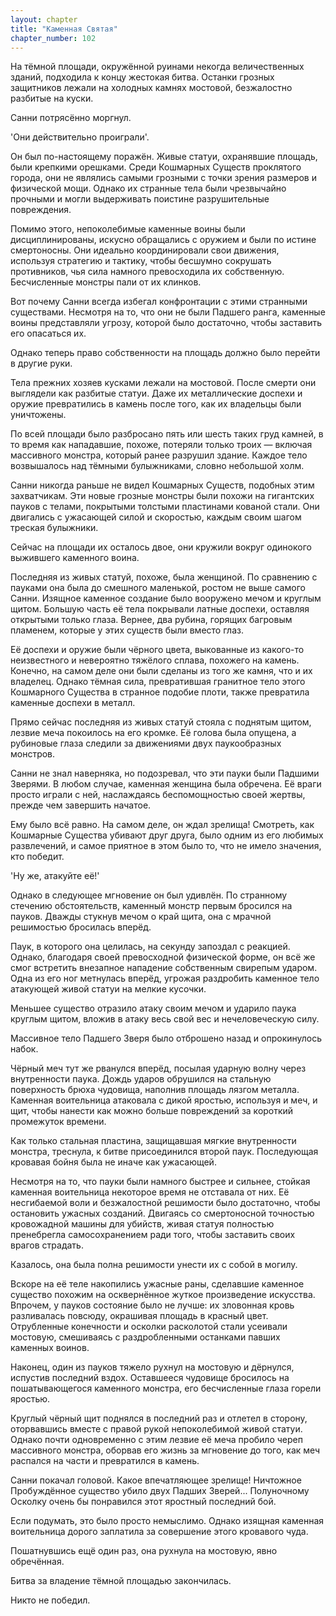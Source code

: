 ```yaml
---
layout: chapter
title: "Каменная Святая"
chapter_number: 102
---
```


На тёмной площади, окружённой руинами некогда величественных зданий, подходила к концу жестокая битва. Останки грозных защитников лежали на холодных камнях мостовой, безжалостно разбитые на куски.

Санни потрясённо моргнул.

'Они действительно проиграли'.

Он был по-настоящему поражён. Живые статуи, охранявшие площадь, были крепкими орешками. Среди Кошмарных Существ проклятого города, они не являлись самыми грозными с точки зрения размеров и физической мощи. Однако их странные тела были чрезвычайно прочными и могли выдерживать поистине разрушительные повреждения.

Помимо этого, непоколебимые каменные воины были дисциплинированы, искусно обращались с оружием и были по истине смертоносны. Они идеально координировали свои движения, используя стратегию и тактику, чтобы бесшумно сокрушать противников, чья сила намного превосходила их собственную. Бесчисленные монстры пали от их клинков.

Вот почему Санни всегда избегал конфронтации с этими странными существами. Несмотря на то, что они не были Падшего ранга, каменные воины представляли угрозу, которой было достаточно, чтобы заставить его опасаться их.

Однако теперь право собственности на площадь должно было перейти в другие руки.

Тела прежних хозяев кусками лежали на мостовой. После смерти они выглядели как разбитые статуи. Даже их металлические доспехи и оружие превратились в камень после того, как их владельцы были уничтожены.

По всей площади было разбросано пять или шесть таких груд камней, в то время как нападавшие, похоже, потеряли только троих — включая массивного монстра, который ранее разрушил здание. Каждое тело возвышалось над тёмными булыжниками, словно небольшой холм.

Санни никогда раньше не видел Кошмарных Существ, подобных этим захватчикам. Эти новые грозные монстры были похожи на гигантских пауков с телами, покрытыми толстыми пластинами кованой стали. Они двигались с ужасающей силой и скоростью, каждым своим шагом треская булыжники.

Сейчас на площади их осталось двое, они кружили вокруг одинокого выжившего каменного воина.

Последняя из живых статуй, похоже, была женщиной. По сравнению с пауками она была до смешного маленькой, ростом не выше самого Санни. Изящное каменное создание было вооружено мечом и круглым щитом. Большую часть её тела покрывали латные доспехи, оставляя открытыми только глаза. Вернее, два рубина, горящих багровым пламенем, которые у этих существ были вместо глаз.

Её доспехи и оружие были чёрного цвета, выкованные из какого-то неизвестного и невероятно тяжёлого сплава, похожего на камень. Конечно, на самом деле они были сделаны из того же камня, что и их владелец. Однако тёмная сила, превратившая гранитное тело этого Кошмарного Существа в странное подобие плоти, также превратила каменные доспехи в металл.

Прямо сейчас последняя из живых статуй стояла с поднятым щитом, лезвие меча покоилось на его кромке. Её голова была опущена, а рубиновые глаза следили за движениями двух паукообразных монстров.

Санни не знал наверняка, но подозревал, что эти пауки были Падшими Зверями. В любом случае, каменная женщина была обречена. Её враги просто играли с ней, наслаждаясь беспомощностью своей жертвы, прежде чем завершить начатое.

Ему было всё равно. На самом деле, он ждал зрелища! Смотреть, как Кошмарные Существа убивают друг друга, было одним из его любимых развлечений, и самое приятное в этом было то, что не имело значения, кто победит.

'Ну же, атакуйте её!'

Однако в следующее мгновение он был удивлён. По странному стечению обстоятельств, каменный монстр первым бросился на пауков. Дважды стукнув мечом о край щита, она с мрачной решимостью бросилась вперёд.

Паук, в которого она целилась, на секунду запоздал с реакцией. Однако, благодаря своей превосходной физической форме, он всё же смог встретить внезапное нападение собственным свирепым ударом. Одна из его ног метнулась вперёд, угрожая раздробить каменное тело атакующей живой статуи на мелкие кусочки.

Меньшее существо отразило атаку своим мечом и ударило паука круглым щитом, вложив в атаку весь свой вес и нечеловеческую силу.

Массивное тело Падшего Зверя было отброшено назад и опрокинулось набок.

Чёрный меч тут же рванулся вперёд, посылая ударную волну через внутренности паука. Дождь ударов обрушился на стальную поверхность брюха чудовища, наполнив площадь лязгом металла. Каменная воительница атаковала с дикой яростью, используя и меч, и щит, чтобы нанести как можно больше повреждений за короткий промежуток времени.

Как только стальная пластина, защищавшая мягкие внутренности монстра, треснула, к битве присоединился второй паук. Последующая кровавая бойня была не иначе как ужасающей.

Несмотря на то, что пауки были намного быстрее и сильнее, стойкая каменная воительница некоторое время не отставала от них. Её несгибаемой воли и безжалостной решимости было достаточно, чтобы остановить ужасных созданий. Двигаясь со смертоносной точностью кровожадной машины для убийств, живая статуя полностью пренебрегла самосохранением ради того, чтобы заставить своих врагов страдать.

Казалось, она была полна решимости унести их с собой в могилу.

Вскоре на её теле накопились ужасные раны, сделавшие каменное существо похожим на осквернённое жуткое произведение искусства. Впрочем, у пауков состояние было не лучше: их зловонная кровь разливалась повсюду, окрашивая площадь в красный цвет. Отрубленные конечности и осколки расколотой стали усеивали мостовую, смешиваясь с раздробленными останками павших каменных воинов.

Наконец, один из пауков тяжело рухнул на мостовую и дёрнулся, испустив последний вздох. Оставшееся чудовище бросилось на пошатывающегося каменного монстра, его бесчисленные глаза горели яростью.

Круглый чёрный щит поднялся в последний раз и отлетел в сторону, оторвавшись вместе с правой рукой непоколебимой живой статуи. Однако почти одновременно с этим лезвие её меча пробило череп массивного монстра, оборвав его жизнь за мгновение до того, как меч распался на части и превратился в камень.

Санни покачал головой. Какое впечатляющее зрелище! Ничтожное Пробуждённое существо убило двух Падших Зверей... Полуночному Осколку очень бы понравился этот яростный последний бой.

Если подумать, это было просто немыслимо. Однако изящная каменная воительница дорого заплатила за совершение этого кровавого чуда.

Пошатнувшись ещё один раз, она рухнула на мостовую, явно обречённая.

Битва за владение тёмной площадью закончилась.

Никто не победил.